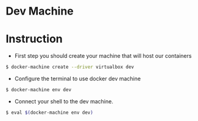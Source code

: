 # Dev Machine 

# Instruction

- First step you should create your machine that will host our containers  

```sh
$ docker-machine create --driver virtualbox dev
```

- Configure the terminal to use docker dev machine 

```sh
$ docker-machine env dev
```

- Connect your shell to the dev machine.

```sh
$ eval $(docker-machine env dev)
```

